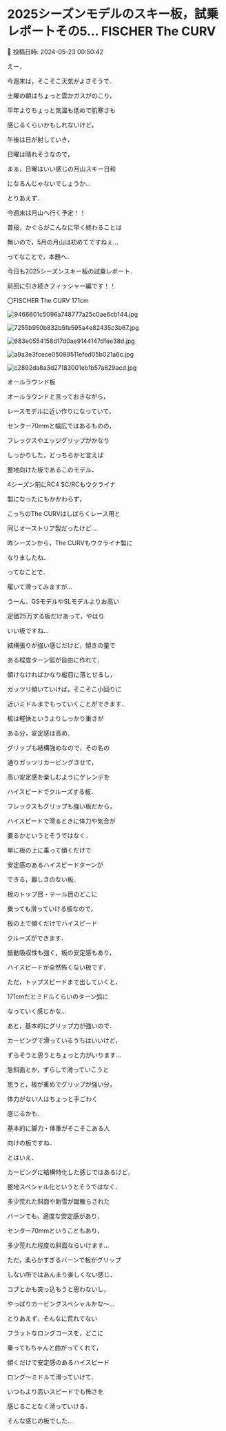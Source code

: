 # 2025シーズンモデルのスキー板，試乗レポートその5… FISCHER The CURV

📅 投稿日時: 2024-05-23 00:50:42

えー．


今週末は，そこそこ天気がよさそうで．





土曜の朝はちょっと雲かガスがのこり，


平年よりちょっと気温も低めで肌寒さも


感じるくらいかもしれないけど，


午後は日が射していき．





日曜は晴れそうなので，


まぁ，日曜はいい感じの月山スキー日和


になるんじゃないでしょうか…





とりあえず．


今週末は月山へ行く予定！！


普段，かぐらがこんなに早く終わることは


無いので，5月の月山は初めてですねぇ…





ってなことで，本題へ．


今日も2025シーズンスキー板の試乗レポート．


前回に引き続きフィッシャー編です！！[]()








〇FISCHER The CURV 171cm







![9466601c5096a748777a25c0ae6cb144.jpg](images/9466601c5096a748777a25c0ae6cb144.jpg)









![7255b950b832b5fe595a4e82435c3b67.jpg](images/7255b950b832b5fe595a4e82435c3b67.jpg)









![683e0554158d17d0ae9144147dfee38d.jpg](images/683e0554158d17d0ae9144147dfee38d.jpg)









![a9a3e3fcece05089511efed05b021a6c.jpg](images/a9a3e3fcece05089511efed05b021a6c.jpg)









![c2892da8a3d27183001eb1b57a629acd.jpg](images/c2892da8a3d27183001eb1b57a629acd.jpg)







オールラウンド板





オールラウンドと言っておきながら，


レースモデルに近い作りになっていて，


センター70mmと幅広ではあるものの，


フレックスやエッジグリップがかなり


しっかりした，どっちらかと言えば


整地向けた板であるこのモデル．





4シーズン前にRC4 SC/RCもウクライナ


製になったにもかかわらず，


こっちのThe CURVはしばらくレース用と


同じオーストリア製だったけど…





昨シーズンから，The CURVもウクライナ製に


なりましたね．





ってなことで．


履いて滑ってみますが…


うーん．GSモデルやSLモデルよりお高い


定価25万する板だけあって，やはり


いい板ですね…





結構張りが強い感じだけど，傾きの量で


ある程度ターン弧が自由に作れて．


傾けなければかなり縦目に落とせるし，


ガッツリ傾いていけば，そこそこ小回りに


近いミドルまでもっていくことができます．





板は軽快というよりしっかり重さが


ある分，安定感は高め．


グリップも結構強めなので，その名の


通りガッツリカービングさせて，


高い安定感を楽しむようにゲレンデを


ハイスピードでクルーズする板．





フレックスもグリップも強い板だから，


ハイスピードで滑るときに体力や気合が


要るかというとそうではなく．


単に板の上に乗って傾くだけで


安定感のあるハイスピードターンが


できる，難しさのない板．





板のトップ目・テール目のどこに


乗っても滑っていける板なので，


板の上で傾くだけでハイスピード


クルーズができます．


振動吸収性も強く，板の安定感もあり，


ハイスピードが全然怖くない板です．





ただ，トップスピードまで出していくと，


171cmだとミドルくらいのターン弧に


なっていく感じかな…





あと，基本的にグリップ力が強いので．


カービングで滑っているうちはいいけど，


ずらそうと思うとちょっと力がいります…





急斜面とか，ずらしで滑っていこうと


思うと，板が重めでグリップが強い分，


体力がない人はちょっと手ごわく


感じるかも．


基本的に脚力・体重がそこそこある人


向けの板ですね．





とはいえ．


カービングに結構特化した感じではあるけど，


整地スペシャル化というとそうではなく．





多少荒れた斜面や新雪が蹴散らされた


バーンでも，適度な安定感があり，


センター70mmということもあり，


多少荒れた程度の斜面ならいけます…





ただ，柔らかすぎるバーンで板がグリップ


しない所ではあんまり楽しくない感じ．


コブとかも突っ込もうと思わないし，


やっぱりカービングスペシャルかな～…





とりあえず，そんなに荒れてない


フラットなロングコースを，どこに


乗ってもちゃんと曲がってくれて，


傾くだけで安定感のあるハイスピード


ロング～ミドルで滑っていけて．


いつもより高いスピードでも怖さを


感じることなく滑っていける．





そんな感じの板でした…
